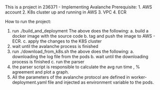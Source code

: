 This is a project in 236371 - Implementing Avalanche
Prerequisite:
        1. AWS account
        2. K8s cluster up and running in AWS 
        3. VPC
        4. ECR

How to run the project:

1) run ./build_and_deployment
	The above does the following:
		a. build a docker image with the source code
		b. tag and push the image to AWS - ECR.
		c. apply the changes to the K8S cluster
2) wait until the avalanche process is finished
3) run ./download_from_k8s.sh
	the above does the following:
		a. downloading the log file from the pods
		b. wait until the downloading process is finished
		c. run the parser
4) the parser script is responsible to calculate the avg run time , % agreement and plot a graph. 
5) All the parameters of the avalanche protocol are defined in worker-deployment.yaml file and injected as environment variable to the pods.
